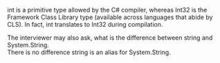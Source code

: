 int is a primitive type allowed by the C# compiler, whereas Int32 is the Framework Class 
Library type (available across languages that abide by CLS). 
In fact, int translates to Int32 during compilation.  

The interviewer may also ask, what is the difference between string and System.String.   
There is no difference string is an alias for System.String.
